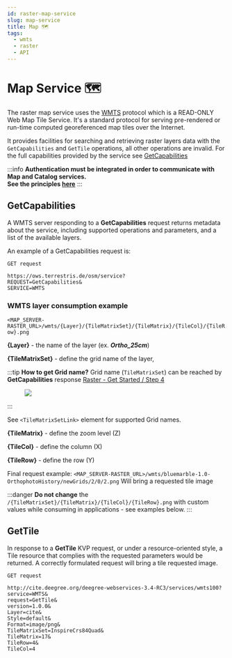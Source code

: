 ```yaml
---
id: raster-map-service
slug: map-service
title: Map 🗺️
tags:
  - wmts
  - raster
  - API
---
```


# Map Service 🗺️

The raster map service uses the [WMTS](/docs/ogc/protocols/ogc-wmts) protocol which is a READ-ONLY Web Map Tile Service.
It's a standard protocol for serving pre-rendered or run-time computed georeferenced map tiles over the Internet.

It provides facilities for searching and retrieving raster layers data with the `GetCapabilities` and `GetTile` operations, all other operations are invalid.
For the full capabilities provided by the service see [GetCapabilities](#getcapabilities)

:::info
**Authentication must be integrated in order to communicate with Map and Catalog services.**<br/>
**See the principles [here](/docs/MapColonies/authentication)**
:::


## GetCapabilities
A WMTS server responding to a **GetCapabilities** request returns metadata about the service, including supported operations and parameters, and a list of the available layers.

An example of a GetCapabilities request is:
```
GET request

https://ows.terrestris.de/osm/service?
REQUEST=GetCapabilities&
SERVICE=WMTS
```

### WMTS layer consumption example

`<MAP_SERVER-RASTER_URL>/wmts/{Layer}/{TileMatrixSet}/{TileMatrix}/{TileCol}/{TileRow}.png`

**\{Layer\}** - the name of the layer (ex. ***Ortho_25cm***)

**\{TileMatrixSet\}** - define the grid name of the layer,

:::tip
**How to get Grid name?** Grid name (`TileMatrixSet`) can be reached by **GetCapabilities** response [Raster - Get Started / Step 4](/docs/MapColonies/Raster/Guides/raster-getting-started#get-layer-capabilities-step-4)
<figure>
    <img src={require("/img/map_proxy_getcap_ortho_example.png").default} style={{"display":"block","marginLeft":"auto","marginRight":"auto","width":"100%"}} />
</figure>
:::

See `<TileMatrixSetLink>` element for supported Grid names.

**\{TileMatrix\}** - define the zoom level (Z)

**\{TileCol\}** - define the column (X)

**\{TileRow\}** - define the row (Y)

Final request example:
`<MAP_SERVER-RASTER_URL>/wmts/bluemarble-1.0-OrthophotoHistory/newGrids/2/0/2.png`
Will bring a requested tile image

:::danger
**Do not change** the `/{TileMatrixSet}/{TileMatrix}/{TileCol}/{TileRow}.png` with custom values while consuming in applications - see examples below.
:::

## GetTile
In response to a **GetTile** KVP request, or under a resource-oriented style, a Tile resource that complies with the requested parameters would be returned. A correctly formulated request will bring a tile requested image.

```
GET request

http://cite.deegree.org/deegree-webservices-3.4-RC3/services/wmts100?
service=WMTS&
request=GetTile&
version=1.0.0&
Layer=cite&
Style=default&
Format=image/png&
TileMatrixSet=InspireCrs84Quad&
TileMatrix=17&
TileRow=4&
TileCol=4
```
